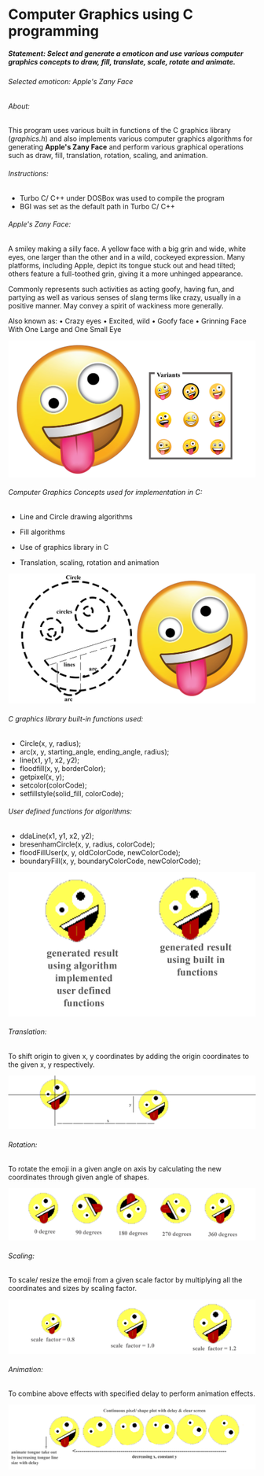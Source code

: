 # Computer Graphics using C programming

##### Statement: Select and generate a emoticon and use various computer graphics concepts to draw, fill, translate, scale, rotate and animate.

###### Selected emoticon: Apple's Zany Face

###### About:

This program uses various built in functions of the C graphics library (*graphics.h*) and also implements various computer graphics algorithms for generating **Apple's Zany Face** and perform various graphical operations such as draw, fill, translation, rotation, scaling, and animation.

###### Instructions:

- Turbo C/ C++ under DOSBox was used to compile the program
- BGI was set as the default path in Turbo C/ C++

###### Apple's Zany Face:

A smiley making a silly face. A yellow face with a big grin and wide, white eyes, one larger than the other and in a wild, cockeyed expression. Many platforms, including Apple, depict its tongue stuck out and head tilted; others feature a full-toothed grin, giving it a more unhinged appearance.

Commonly represents such activities as acting goofy, having fun, and partying as well as various senses of slang terms like crazy, usually in a positive manner. May convey a spirit of wackiness more generally.

Also known as:
 • Crazy eyes  	• Excited, wild  	• Goofy face  	• Grinning Face With One Large and One Small Eye

![ZanyFaceVariants](assets/ZanyFaceVariants.jpg)

###### Computer Graphics Concepts used for implementation in C:

* Line and Circle drawing algorithms

* Fill algorithms

* Use of graphics library in C																								
* Translation, scaling, rotation and animation

![wireframe](assets/wireframe.jpg)

###### C graphics library built-in functions used:

* Circle(x, y, radius);
* arc(x, y, starting_angle, ending_angle, radius);
* line(x1, y1, x2, y2);
* floodfill(x, y, borderColor);
* getpixel(x, y);
* setcolor(colorCode);
* setfillstyle(solid_fill, colorCode);

###### User defined functions for algorithms:

* ddaLine(x1, y1, x2, y2);
* bresenhamCircle(x, y, radius, colorCode);
* floodFillUser(x, y, oldColorCode, newColorCode);
* boundaryFill(x, y, boundaryColorCode, newColorCode);

![generatedEmoticons](assets/generatedEmoticons.jpg)

###### Translation:

To shift origin to given x, y coordinates by adding the origin coordinates to the given x, y respectively.

![translation](assets/translation.jpg)

###### Rotation:

To rotate the emoji in a given angle on axis by calculating the new coordinates through given angle of shapes.

![rotation](assets/rotation.jpg)

###### Scaling:

To scale/ resize the emoji from a given scale factor by multiplying all the coordinates and sizes by scaling factor.

![scaling](assets/scaling.jpg)

###### Animation:

To combine above effects with specified delay to perform animation effects.

![animation](assets/animation.jpg)


